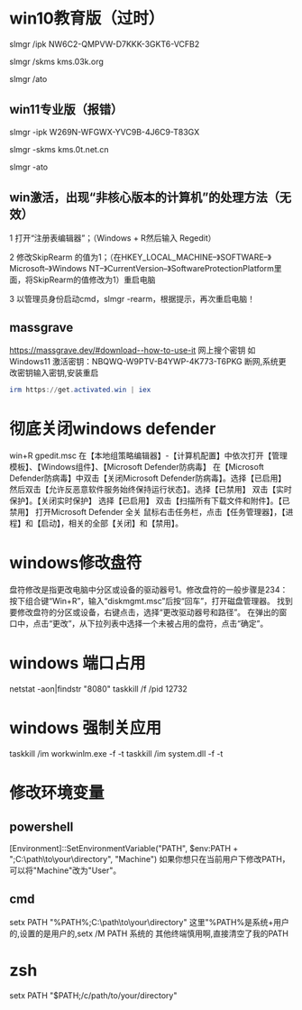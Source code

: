 # win10教育版（过时）
slmgr /ipk NW6C2-QMPVW-D7KKK-3GKT6-VCFB2

slmgr /skms kms.03k.org

slmgr /ato

## win11专业版（报错）
slmgr -ipk W269N-WFGWX-YVC9B-4J6C9-T83GX

slmgr -skms kms.0t.net.cn

slmgr -ato
## win激活，出现“非核心版本的计算机”的处理方法（无效）
1 打开“注册表编辑器”；（Windows + R然后输入 Regedit）

2 修改SkipRearm 的值为1；（在HKEY_LOCAL_MACHINE–》SOFTWARE–》Microsoft–》Windows NT–》CurrentVersion–》SoftwareProtectionPlatform里面，将SkipRearm的值修改为1）重启电脑

3 以管理员身份启动cmd，slmgr -rearm，根据提示，再次重启电脑！

## massgrave
https://massgrave.dev/#download--how-to-use-it
网上搜个密钥
如 Windows11 激活密钥：NBQWQ-W9PTV-B4YWP-4K773-T6PKG
断网,系统更改密钥输入密钥,安装重启
```powershell
irm https://get.activated.win | iex
```
# 彻底关闭windows defender

win+R gpedit.msc
在【本地组策略编辑器】-【计算机配置】中依次打开【管理模板】、【Windows组件】、【Microsoft Defender防病毒】
在【Microsoft Defender防病毒】中双击【关闭Microsoft Defender防病毒】。选择【已启用】
然后双击【允许反恶意软件服务始终保持运行状态】。选择【已禁用】
双击【实时保护】。【关闭实时保护】 选择【已启用】
双击【扫描所有下载文件和附件】。【已禁用】
打开Microsoft Defender 全关
鼠标右击任务栏，点击【任务管理器】，【进程】和【启动】，相关的全部【关闭】和【禁用】。
# windows修改盘符
盘符修改是指更改电脑中分区或设备的驱动器号1。修改盘符的一般步骤是234：
按下组合键“Win+R”，输入“diskmgmt.msc”后按“回车”，打开磁盘管理器。
找到要修改盘符的分区或设备，右键点击，选择“更改驱动器号和路径”。
在弹出的窗口中，点击“更改”，从下拉列表中选择一个未被占用的盘符，点击“确定”。

# windows 端口占用
netstat -aon|findstr "8080"
taskkill /f /pid 12732

# windows 强制关应用
taskkill /im workwinlm.exe -f -t
taskkill /im system.dll -f -t

# 修改环境变量
## powershell
[Environment]::SetEnvironmentVariable("PATH", $env:PATH + ";C:\path\to\your\directory", "Machine")
如果你想只在当前用户下修改PATH，可以将"Machine"改为"User"。

## cmd
setx PATH "%PATH%;C:\path\to\your\directory"
这里"%PATH%是系统+用户的,设置的是用户的,setx /M PATH  系统的
其他终端慎用啊,直接清空了我的PATH

# zsh 
setx PATH "$PATH;/c/path/to/your/directory"